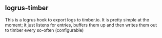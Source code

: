 ## logrus-timber 

This is a logrus hook to export logs to timber.io. It is pretty simple at the
moment; it just listens for entries, buffers them up and then writes them out
to timber every so-often (configurable) 


